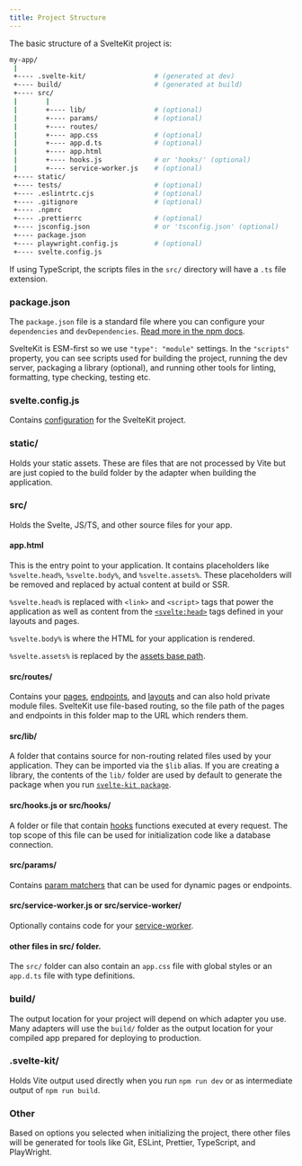 ```yaml
---
title: Project Structure
---
```


The basic structure of a SvelteKit project is:

```sh
my-app/
 |
 +---- .svelte-kit/                 # (generated at dev)
 +---- build/                       # (generated at build)
 +---- src/
 |       |
 |       +---- lib/                 # (optional)
 |       +---- params/              # (optional)
 |       +---- routes/
 |       +---- app.css              # (optional)
 |       +---- app.d.ts             # (optional)
 |       +---- app.html
 |       +---- hooks.js             # or 'hooks/' (optional)
 |       +---- service-worker.js    # (optional)
 +---- static/
 +---- tests/                       # (optional)
 +---- .eslintrtc.cjs               # (optional)
 +---- .gitignore                   # (optional)
 +---- .npmrc
 +---- .prettierrc                  # (optional)
 +---- jsconfig.json                # or 'tsconfig.json' (optional)
 +---- package.json
 +---- playwright.config.js         # (optional)
 +---- svelte.config.js
```

If using TypeScript, the scripts files in the `src/` directory will have a `.ts` file extension.

### package.json

The `package.json` file is a standard file where you can configure your `dependencies` and `devDependencies`. [Read more in the npm docs](https://docs.npmjs.com/cli/v7/configuring-npm/package-json).

SvelteKit is ESM-first so we use `"type": "module"` settings. In the `"scripts"` property, you can see scripts used for building the project, running the dev server, packaging a library (optional), and running other tools for linting, formatting, type checking, testing etc.

### svelte.config.js

Contains [configuration](configuration) for the SvelteKit project.

### static/

Holds your static assets. These are files that are not processed by Vite but are just copied to the build folder by the adapter when building the application.

### src/

Holds the Svelte, JS/TS, and other source files for your app.

#### app.html

This is the entry point to your application. It contains placeholders like `%svelte.head%`, `%svelte.body%`, and `%svelte.assets%`. These placeholders will be removed and replaced by actual content at build or SSR.

`%svelte.head%` is replaced with `<link>` and `<script>` tags that power the application as well as content from the [`<svelte:head>`](https://svelte.dev/docs#template-syntax-svelte-head) tags defined in your layouts and pages.

`%svelte.body%` is where the HTML for your application is rendered.

`%svelte.assets%` is replaced by the [assets base path](configuration#paths).

#### src/routes/

Contains your [pages](routing#pages), [endpoints](routing#endpoints), and [layouts](layouts) and can also hold private module files. SvelteKit use file-based routing, so the file path of the pages and endpoints in this folder map to the URL which renders them.

#### src/lib/

A folder that contains source for non-routing related files used by your application. They can be imported via the `$lib` alias. If you are creating a library, the contents of the `lib/` folder are used by default to generate the package when you run [`svelte-kit package`](packaging).

#### src/hooks.js or src/hooks/

A folder or file that contain [hooks](hooks) functions executed at every request. The top scope of this file can be used for initialization code like a database connection.

#### src/params/

Contains [param matchers](routing#advanced-routing-matching) that can be used for dynamic pages or endpoints.

#### src/service-worker.js or src/service-worker/

Optionally contains code for your [service-worker](service-worker).

#### other files in src/ folder.

The `src/` folder can also contain an `app.css` file with global styles or an `app.d.ts` file with type definitions.

### build/

The output location for your project will depend on which adapter you use. Many adapters will use the `build/` folder as the output location for your compiled app prepared for deploying to production.

### .svelte-kit/

Holds Vite output used directly when you run `npm run dev` or as intermediate output of `npm run build`.

### Other

Based on options you selected when initializing the project, there other files will be generated for tools like Git, ESLint, Prettier, TypeScript, and PlayWright.
